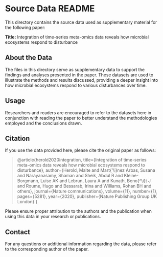 # Source Data README

This directory contains the source data used as supplementary material for the following paper:

**Title:** Integration of time-series meta-omics data reveals how microbial ecosystems respond to disturbance

## About the Data

The files in this directory serve as supplementary data to support the findings and analyses presented in the paper. These datasets are used to illustrate the methods and results discussed, providing a deeper insight into how microbial ecosystems respond to various disturbances over time.

## Usage

Researchers and readers are encouraged to refer to the datasets here in conjunction with reading the paper to better understand the methodologies employed and the conclusions drawn.

## Citation

If you use the data provided here, please cite the original paper as follows:

> @article{herold2020integration,
  title={Integration of time-series meta-omics data reveals how microbial ecosystems respond to disturbance},
  author={Herold, Malte and Mart{\'\i}nez Arbas, Susana and Narayanasamy, Shaman and Sheik, Abdul R and Kleine-Borgmann, Luise AK and Lebrun, Laura A and Kunath, Beno{\^\i}t J and Roume, Hugo and Bessarab, Irina and Williams, Rohan BH and others},
  journal={Nature communications},
  volume={11},
  number={1},
  pages={5281},
  year={2020},
  publisher={Nature Publishing Group UK London}
}

Please ensure proper attribution to the authors and the publication when using this data in your research or publications.

## Contact

For any questions or additional information regarding the data, please refer to the corresponding author of the paper.


